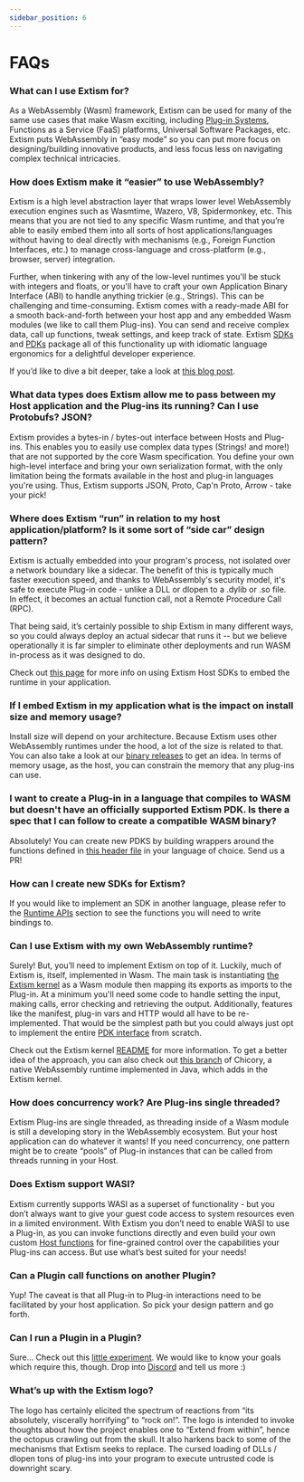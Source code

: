 ```yaml
---
sidebar_position: 6
---
```


# FAQs

### What can I use Extism for?
As a WebAssembly (Wasm) framework, Extism can be used for many of the same use cases that make Wasm exciting, including [Plug-in Systems](https://extism.org/docs/concepts/plug-in-system), Functions as a Service (FaaS) platforms, Universal Software Packages, etc. Extism puts WebAssembly in “easy mode” so you can put more focus on designing/building innovative products, and less focus less on navigating complex technical intricacies.

### How does Extism make it “easier” to use WebAssembly?
Extism is a high level abstraction layer that wraps lower level WebAssembly execution engines such as Wasmtime, Wazero, V8, Spidermonkey, etc. This means that you are not tied to any specific Wasm runtime, and that you’re able to easily embed them into all sorts of host applications/languages without having to deal directly with mechanisms (e.g., Foreign Function Interfaces, etc.) to manage cross-language and cross-platform (e.g., browser, server) integration.

Further, when tinkering with any of the low-level runtimes you'll be stuck with integers and floats, or you'll have to craft your own Application Binary Interface (ABI) to handle anything trickier (e.g., Strings). This can be challenging and time-consuming. Extism comes with a ready-made ABI for a smooth back-and-forth between your host app and any embedded Wasm modules (we like to call them Plug-ins). You can send and receive complex data, call up functions, tweak settings, and keep track of state. Extism [SDKs](https://extism.org/docs/concepts/host-sdk) and [PDKs](https://extism.org/docs/concepts/pdk) package all of this functionality up with idiomatic language ergonomics for a delightful developer experience.

If you’d like to dive a bit deeper, take a look at [this blog post](https://dylibso.com/blog/why-extism/).

### What data types does Extism allow me to pass between my Host application and the Plug-ins its running? Can I use Protobufs? JSON?
Extism provides a bytes-in / bytes-out interface between Hosts and Plug-ins. This enables you to easily use complex data types (Strings! and more!) that are not supported by the core Wasm specification. You define your own high-level interface and bring your own serialization format, with the only limitation being the formats available in the host and plug-in languages you're using. Thus, Extism supports JSON, Proto, Cap'n Proto, Arrow - take your pick!

### Where does Extism “run” in relation to my host application/platform? Is it some sort of “side car” design pattern?
Extism is actually embedded into your program's process, not isolated over a network boundary like a sidecar. The benefit of this is typically much faster execution speed, and thanks to WebAssembly's security model, it's safe to execute Plug-in code - unlike a DLL or dlopen to a .dylib or .so file. In effect, it becomes an actual function call, not a Remote Procedure Call (RPC).

That being said, it’s certainly possible to ship Extism in many different ways, so you could always deploy an actual sidecar that runs it -- but we believe operationally it is far simpler to eliminate other deployments and run WASM in-process as it was designed to do.

Check out [this page](https://extism.org/docs/concepts/host-sdk) for more info on using Extism Host SDKs to embed the runtime in your application.


### If I embed Extism in my application what is the impact on install size and memory usage?
Install size will depend on your architecture. Because Extism uses other WebAssembly runtimes under the hood, a lot of the size is related to that. You can also take a look at our [binary releases](https://github.com/extism/extism/releases) to get an idea. In terms of memory usage, as the host, you can constrain the memory that any plug-ins can use. 

### I want to create a Plug-in in a language that compiles to WASM but doesn't have an officially supported Extism PDK. Is there a spec that I can follow to create a compatible WASM binary?
Absolutely! You can create new PDKS by building wrappers around the functions defined in [this header file](https://github.com/extism/c-pdk/blob/main/extism-pdk.h) in your language of choice. Send us a PR!

### How can I create new SDKs for Extism?
If you would like to implement an SDK in another language, please refer to the [Runtime APIs](https://extism.org/docs/concepts/runtime-apis/) section to see the functions you will need to write bindings to.

### Can I use Extism with my own WebAssembly runtime?
Surely! But, you’ll need to implement Extism on top of it. Luckily, much of Extism is, itself, implemented in Wasm. The main task is instantiating [the Extism kernel](https://github.com/extism/extism/blob/main/kernel/README.md) as a Wasm module then mapping its exports as imports to the Plug-in. At a minimum you'll need some code to handle setting the input, making calls, error checking and retrieving the output. Additionally, features like the manifest, plug-in vars and HTTP would all have to be re-implemented. That would be the simplest path but you could always just opt to implement the entire [PDK interface](https://github.com/extism/c-pdk/blob/2a4d3357b11f65d0c8680ec5b60b9265f02154bc/extism-pdk.h#L27) from scratch.


Check out the Extism kernel [README](https://github.com/extism/extism/blob/main/kernel/README.md) for more information. To get a better idea of the approach, you can also check out [this branch](https://github.com/dylibso/chicory/compare/main...extism) of Chicory, a native WebAssembly runtime implemented in Java, which adds in the Extism kernel.

### How does concurrency work? Are Plug-ins single threaded?

Extism Plug-ins are single threaded, as threading inside of a Wasm module is still a developing story in the WebAssembly ecosystem. But your host application can do whatever it wants! If you need concurrency, one pattern might be to create “pools” of Plug-in instances that can be called from threads running in your Host.

### Does Extism support WASI?

Extism currently supports WASI as a superset of functionality - but you don’t always want to give your guest code access to system resources even in a limited environment. With Extism you don’t need to enable WASI to use a Plug-in, as you can invoke functions directly and even build your own custom [Host functions](https://extism.org/docs/concepts/host-functions) for fine-grained control over the capabilities your Plug-ins can access. But use what’s best suited for your needs!

### **Can a Plugin call functions on another Plugin?**

Yup! The caveat is that all Plug-in to Plug-in interactions need to be facilitated by your host application. So pick your design pattern and go forth.

### **Can I run a Plugin in a Plugin?**

Sure… Check out this [little experiment](https://github.com/extism/plugpluginin). We would like to know your goals which require this, though. Drop into [Discord](https://extism.org/discord) and tell us more :)

### What’s up with the Extism logo?

The logo has certainly elicited the spectrum of reactions from “its absolutely, viscerally horrifying” to “rock on!”. The logo is intended to invoke thoughts about how the project enables one to “Extend from within”, hence the octopus crawling out from the skull. It also harkens back to some of the mechanisms that Extism seeks to replace. The cursed loading of DLLs / dlopen tons of plug-ins into your program to execute untrusted code is downright scary.
